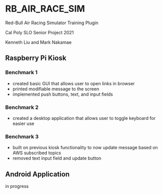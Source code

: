 # RB_AIR_RACE_SIM
Red-Bull Air Racing Simulator Training Plugin

Cal Poly SLO Senior Project 2021

Kenneth Liu and Mark Nakamae 

## Raspberry Pi Kiosk
### Benchmark 1
- created basic GUI that allows user to open links in browser
- printed modifiable message to the screen
- implemented push buttons, text, and input fields

### Benchmark 2
- created a desktop application that allows user to toggle keyboard for easier use

### Benchmark 3
- built on previous kiosk functionality to now update message based on AWS subscribed topics
- removed text input field and update button

## Android Application
in progress
